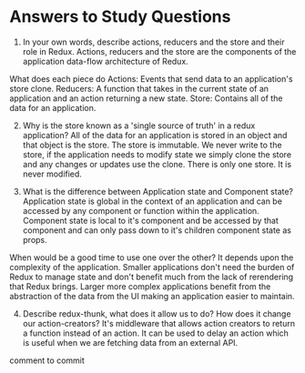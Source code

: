 # Answers to Study Questions

1. In your own words, describe actions, reducers and the store and their role in Redux. 
Actions, reducers and the store are the components of the application data-flow architecture of Redux.


What does each piece do
Actions:	Events that send data to an application's store clone.
Reducers:	A function that takes in the current state of an application and an action returning a new state.
Store:		Contains all of the data for an application. 

2. Why is the store known as a 'single source of truth' in a redux application?
All of the data for an application is stored in an object and that object is the store.  The store is immutable. We never write to the store, if the application needs to modify state we simply clone the store and any changes or updates use the clone.  There is only one store. It is never modified.
 
 
3. What is the difference between Application state and Component state? 
Application state is global in the context of an application and can be accessed by any component or function within the application. Component state is local to it's component and be accessed by that component and can only pass down to it's children component state as props.

When would be a good time to use one over the other?
It depends upon the complexity of the application. Smaller applications don't need the burden of Redux to manage state and don't benefit much from the lack of rerendering that Redux brings.  Larger more complex applications benefit from the abstraction of the data from the UI making an application easier to maintain.


4. Describe redux-thunk, what does it allow us to do? How does it change our action-creators?
It's middleware that allows action creators to return a function instead of an action. It can be used to delay an action which is useful when we are fetching data from an external API.

comment to commit